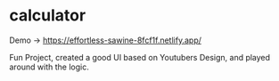 # calculator

Demo -> https://effortless-sawine-8fcf1f.netlify.app/

Fun Project, created a good UI based on Youtubers Design, and played around with the logic.
